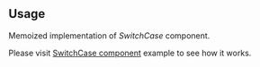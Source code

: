 # 


## Usage

Memoized implementation of _SwitchCase_ component.

Please visit [SwitchCase component](#/components/SwitchCase) example to see how it works.





